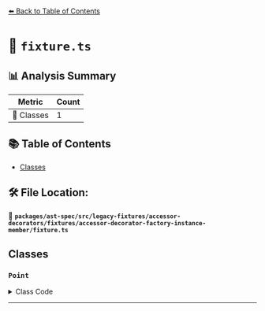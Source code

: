 [⬅️ Back to Table of Contents](../../../../../../../index.md)

# 📄 `fixture.ts`

## 📊 Analysis Summary

| Metric | Count |
|--------|-------|
| 🧱 Classes | 1 |

## 📚 Table of Contents

- [Classes](#classes)

## 🛠️ File Location:
📂 **`packages/ast-spec/src/legacy-fixtures/accessor-decorators/fixtures/accessor-decorator-factory-instance-member/fixture.ts`**

## Classes

### `Point`

<details><summary>Class Code</summary>

```ts
class Point {
  @configurable(false)
  get x() {
    return this._x;
  }
}
```
</details>


---